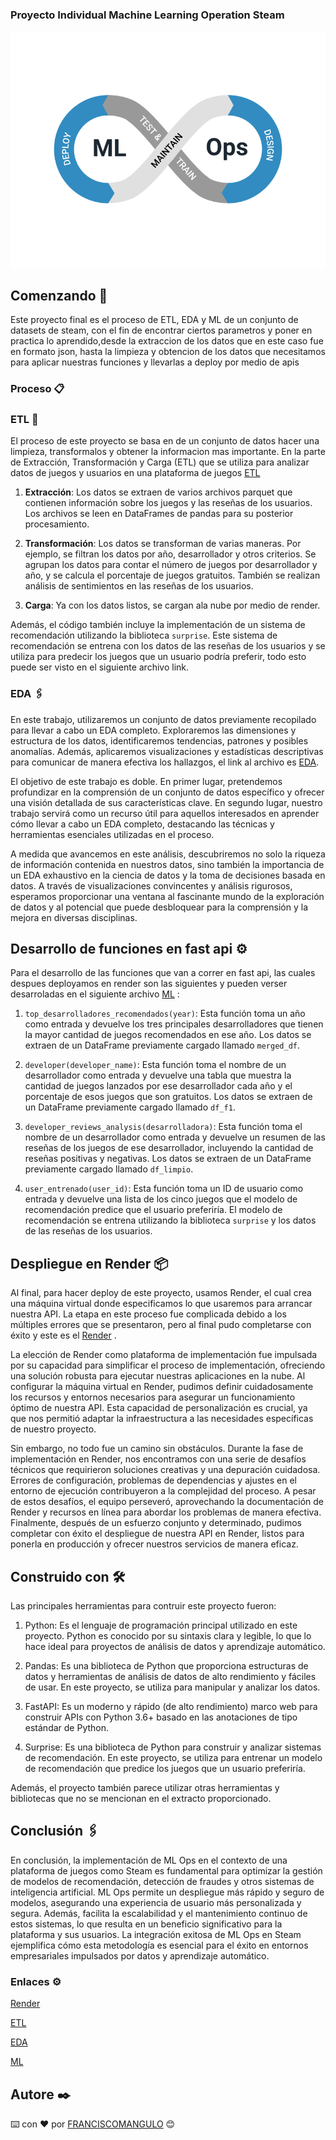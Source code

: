 ### Proyecto Individual  Machine Learning Operation Steam
<p align="center">
  <img src="src/MLops.png" alt="Descripción de la i ">
</p>



## Comenzando 🚀

Este proyecto final es el proceso de ETL, EDA y ML de un conjunto de datasets de steam, con el fin de encontrar ciertos parametros y poner en practica lo aprendido,desde la extraccion de los datos que en este caso fue en formato json, hasta la limpieza y obtencion de los datos que necesitamos para aplicar nuestras funciones y llevarlas a deploy por medio de apis



### Proceso 📋

### ETL 🔧

El proceso de este proyecto se basa en de un conjunto de datos hacer una limpieza, transformalos y obtener la informacion mas importante.
En la parte de Extracción, Transformación y Carga (ETL) que se utiliza para analizar datos de juegos y usuarios en una plataforma de juegos [ETL](https://github.com/FRANCISCOMANGULO/PI-STEAM-FRANCISCO-ANGULO/blob/main/ETL_PI.ipynb)

1. **Extracción**: Los datos se extraen de varios archivos parquet que contienen información sobre los juegos y las reseñas de los usuarios. Los archivos se leen en DataFrames de pandas para su posterior procesamiento.

2. **Transformación**: Los datos se transforman de varias maneras. Por ejemplo, se filtran los datos por año, desarrollador y otros criterios. Se agrupan los datos para contar el número de juegos por desarrollador y año, y se calcula el porcentaje de juegos gratuitos. También se realizan análisis de sentimientos en las reseñas de los usuarios.

3. **Carga**: Ya con los datos listos, se cargan ala nube por medio de render.

Además, el código también incluye la implementación de un sistema de recomendación utilizando la biblioteca `surprise`. Este sistema de recomendación se entrena con los datos de las reseñas de los usuarios y se utiliza para predecir los juegos que un usuario podría preferir, todo esto puede ser visto en el siguiente archivo link.

### EDA 🖇️

En este trabajo, utilizaremos un conjunto de datos previamente recopilado para llevar a cabo un EDA completo. Exploraremos las dimensiones y estructura de los datos, identificaremos tendencias, patrones y posibles anomalías. Además, aplicaremos visualizaciones y estadísticas descriptivas para comunicar de manera efectiva los hallazgos, el link al archivo es [EDA](https://github.com/FRANCISCOMANGULO/PI-STEAM-FRANCISCO-ANGULO/blob/main/EDA_PI.ipynb).

El objetivo de este trabajo es doble. En primer lugar, pretendemos profundizar en la comprensión de un conjunto de datos específico y ofrecer una visión detallada de sus características clave. En segundo lugar, nuestro trabajo servirá como un recurso útil para aquellos interesados en aprender cómo llevar a cabo un EDA completo, destacando las técnicas y herramientas esenciales utilizadas en el proceso.

A medida que avancemos en este análisis, descubriremos no solo la riqueza de información contenida en nuestros datos, sino también la importancia de un EDA exhaustivo en la ciencia de datos y la toma de decisiones basada en datos. A través de visualizaciones convincentes y análisis rigurosos, esperamos proporcionar una ventana al fascinante mundo de la exploración de datos y al potencial que puede desbloquear para la comprensión y la mejora en diversas disciplinas.


## Desarrollo de funciones en fast api ⚙️

Para el desarrollo de las funciones que van a correr en fast api, las cuales despues deployamos en render son las siguientes y pueden verser desarroladas en el siguiente archivo [ML](https://github.com/FRANCISCOMANGULO/PI-STEAM-FRANCISCO-ANGULO/blob/main/ML.ipynb) :

1. `top_desarrolladores_recomendados(year)`: Esta función toma un año como entrada y devuelve los tres principales desarrolladores que tienen la mayor cantidad de juegos recomendados en ese año. Los datos se extraen de un DataFrame previamente cargado llamado `merged_df`.

2. `developer(developer_name)`: Esta función toma el nombre de un desarrollador como entrada y devuelve una tabla que muestra la cantidad de juegos lanzados por ese desarrollador cada año y el porcentaje de esos juegos que son gratuitos. Los datos se extraen de un DataFrame previamente cargado llamado `df_f1`.

3. `developer_reviews_analysis(desarrolladora)`: Esta función toma el nombre de un desarrollador como entrada y devuelve un resumen de las reseñas de los juegos de ese desarrollador, incluyendo la cantidad de reseñas positivas y negativas. Los datos se extraen de un DataFrame previamente cargado llamado `df_limpio`.

4. `user_entrenado(user_id)`: Esta función toma un ID de usuario como entrada y devuelve una lista de los cinco juegos que el modelo de recomendación predice que el usuario preferiría. El modelo de recomendación se entrena utilizando la biblioteca `surprise` y los datos de las reseñas de los usuarios.



## Despliegue en Render 📦

Al final, para hacer deploy de este proyecto, usamos Render, el cual crea una máquina virtual donde especificamos lo que usaremos para arrancar nuestra API. La etapa en este proceso fue complicada debido a los múltiples errores que se presentaron, pero al final pudo completarse con éxito y este es el [Render](https://pi-francisco-angulo.onrender.com) .

La elección de Render como plataforma de implementación fue impulsada por su capacidad para simplificar el proceso de implementación, ofreciendo una solución robusta para ejecutar nuestras aplicaciones en la nube. Al configurar la máquina virtual en Render, pudimos definir cuidadosamente los recursos y entornos necesarios para asegurar un funcionamiento óptimo de nuestra API. Esta capacidad de personalización es crucial, ya que nos permitió adaptar la infraestructura a las necesidades específicas de nuestro proyecto.

Sin embargo, no todo fue un camino sin obstáculos. Durante la fase de implementación en Render, nos encontramos con una serie de desafíos técnicos que requirieron soluciones creativas y una depuración cuidadosa. Errores de configuración, problemas de dependencias y ajustes en el entorno de ejecución contribuyeron a la complejidad del proceso. A pesar de estos desafíos, el equipo perseveró, aprovechando la documentación de Render y recursos en línea para abordar los problemas de manera efectiva. Finalmente, después de un esfuerzo conjunto y determinado, pudimos completar con éxito el despliegue de nuestra API en Render, listos para ponerla en producción y ofrecer nuestros servicios de manera eficaz.

## Construido con 🛠️

Las principales herramientas para contruir este proyecto fueron:

1. Python: Es el lenguaje de programación principal utilizado en este proyecto. Python es conocido por su sintaxis clara y legible, lo que lo hace ideal para proyectos de análisis de datos y aprendizaje automático.

2. Pandas: Es una biblioteca de Python que proporciona estructuras de datos y herramientas de análisis de datos de alto rendimiento y fáciles de usar. En este proyecto, se utiliza para manipular y analizar los datos.

3. FastAPI: Es un moderno y rápido (de alto rendimiento) marco web para construir APIs con Python 3.6+ basado en las anotaciones de tipo estándar de Python.

4. Surprise: Es una biblioteca de Python para construir y analizar sistemas de recomendación. En este proyecto, se utiliza para entrenar un modelo de recomendación que predice los juegos que un usuario preferiría.

Además, el proyecto también parece utilizar otras herramientas y bibliotecas que no se mencionan en el extracto proporcionado.

## Conclusión 🖇️


En conclusión, la implementación de ML Ops en el contexto de una plataforma de juegos como Steam es fundamental para optimizar la gestión de modelos de recomendación, detección de fraudes y otros sistemas de inteligencia artificial. ML Ops permite un despliegue más rápido y seguro de modelos, asegurando una experiencia de usuario más personalizada y segura. Además, facilita la escalabilidad y el mantenimiento continuo de estos sistemas, lo que resulta en un beneficio significativo para la plataforma y sus usuarios. La integración exitosa de ML Ops en Steam ejemplifica cómo esta metodología es esencial para el éxito en entornos empresariales impulsados por datos y aprendizaje automático.

### Enlaces ⚙️
[Render](https://pi-francisco-angulo.onrender.com)


[ETL](https://github.com/FRANCISCOMANGULO/PI-STEAM-FRANCISCO-ANGULO/blob/main/ETL_PI.ipynb)


[EDA](https://github.com/FRANCISCOMANGULO/PI-STEAM-FRANCISCO-ANGULO/blob/main/EDA_PI.ipynb)


[ML](https://github.com/FRANCISCOMANGULO/PI-STEAM-FRANCISCO-ANGULO/blob/main/ML.ipynb)



## Autore ✒️


⌨️ con ❤️ por [FRANCISCOMANGULO](https://github.com/FRANCISCOMANGULO) 😊
